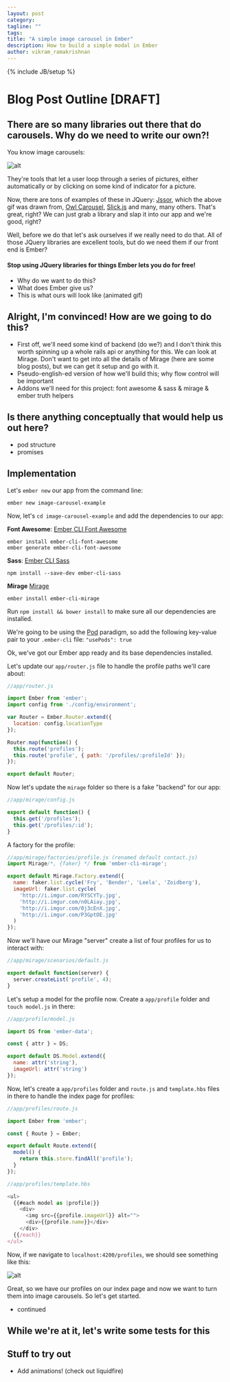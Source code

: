 ```yaml
---
layout: post
category:
tagline: ""
tags:
title: "A simple image carousel in Ember"
description: How to build a simple modal in Ember
author: vikram_ramakrishnan
---
```

{% include JB/setup %}

# Blog Post Outline [DRAFT]

## There are so many libraries out there that do carousels. Why do we need to write our own?!

You know image carousels:

![alt](http://i.imgur.com/KbJoa8K.gif)

They're tools that let a user loop through a series of pictures, either automatically or by clicking on some kind of indicator for a picture.

Now, there are tons of examples of these in JQuery: [Jssor](www.jssor.com/), which the above gif was drawn from, [Owl Carousel](owlgraphic.com/owlcarousel), [Slick.js](http://kenwheeler.github.io/slick/) and many, many others. That's great, right? We can just grab a library and slap it into our app and we're good, right?

Well, before we do that let's ask ourselves if we really need to do that. All of those JQuery libraries are excellent tools, but do we need them if our front end is Ember?

#### Stop using JQuery libraries for things Ember lets you do for free!

- Why do we want to do this?
- What does Ember give us?
- This is what ours will look like (animated gif)

## Alright, I'm convinced! How are we going to do this?

- First off, we'll need some kind of backend (do we?) and I don't think this worth spinning up a whole rails api or anything for this. We can look at Mirage. Don't want to get into all the details of Mirage (here are some blog posts), but we can get it setup and go with it.
- Pseudo-english-ed version of how we'll build this; why flow control will be important
- Addons we'll need for this project: font awesome & sass & mirage & ember truth helpers

## Is there anything conceptually that would help us out here?

- pod structure
- promises

## Implementation

Let's `ember new` our app from the command line:

`ember new image-carousel-example`

Now, let's `cd image-carousel-example` and add the dependencies to our app:

**Font Awesome**: [Ember CLI Font Awesome](https://github.com/lfridael/ember-cli-font-awesome)

```
ember install ember-cli-font-awesome
ember generate ember-cli-font-awesome
```

**Sass**: [Ember CLI Sass](https://github.com/aexmachina/ember-cli-sass)

```
npm install --save-dev ember-cli-sass
```

**Mirage** [Mirage](https://github.com/samselikoff/ember-cli-mirage)

```
ember install ember-cli-mirage
```

Run `npm install && bower install` to make sure all our dependencies are installed.

We're going to be using the [Pod](http://www.programwitherik.com/ember-pods/) paradigm, so add the following key-value pair to your `.ember-cli` file: `"usePods": true`

Ok, we've got our Ember app ready and its base dependencies installed.

Let's update our `app/router.js` file to handle the profile paths we'll care about:

```javascript
//app/router.js

import Ember from 'ember';
import config from './config/environment';

var Router = Ember.Router.extend({
  location: config.locationType
});

Router.map(function() {
  this.route('profiles');
  this.route('profile', { path: '/profiles/:profileId' });
});

export default Router;
```

Now let's update the `mirage` folder so there is a fake "backend" for our app:

```javascript
//app/mirage/config.js

export default function() {
  this.get('/profiles');
  this.get('/profiles/:id');
}
```

A factory for the profile:

```javascript
//app/mirage/factories/profile.js (renamed default contact.js)
import Mirage/*, {faker} */ from 'ember-cli-mirage';

export default Mirage.Factory.extend({
  name: faker.list.cycle('Fry', 'Bender', 'Leela', 'Zoidberg'),
  imageUrl: faker.list.cycle(
    'http://i.imgur.com/RYSCYTy.jpg',
    'http://i.imgur.com/n0LAiay.jpg',
    'http://i.imgur.com/0j3cEnX.jpg',
    'http://i.imgur.com/P3GptOE.jpg'
  )
});
```

Now we'll have our Mirage "server" create a list of four profiles for us to interact with:

```javascript
//app/mirage/scenarios/default.js

export default function(server) {
  server.createList('profile', 4);
}
```

Let's setup a model for the profile now. Create a `app/profile` folder and `touch model.js` in there:

```javascript
//app/profile/model.js

import DS from 'ember-data';

const { attr } = DS;

export default DS.Model.extend({
  name: attr('string'),
  imageUrl: attr('string')
});
```

Now, let's create a `app/profiles` folder and `route.js` and `template.hbs` files in there to handle the index page for profiles:

```javascript
//app/profiles/route.js

import Ember from 'ember';

const { Route } = Ember;

export default Route.extend({
  model() {
    return this.store.findAll('profile');
  }
});

//app/profiles/template.hbs

<ul>
  {{#each model as |profile|}}
    <div>
      <img src={{profile.imageUrl}} alt="">
      <div>{{profile.name}}</div>
    </div>
  {{/each}}
</ul>
```

Now, if we navigate to `localhost:4200/profiles`, we should see something like this:

![alt](http://i.imgur.com/83C8DNz.png)

Great, so we have our profiles on our index page and now we want to turn them into image carousels. So let's get started.

- continued


## While we're at it, let's write some tests for this

## Stuff to try out

- Add animations! (check out liquidfire)
